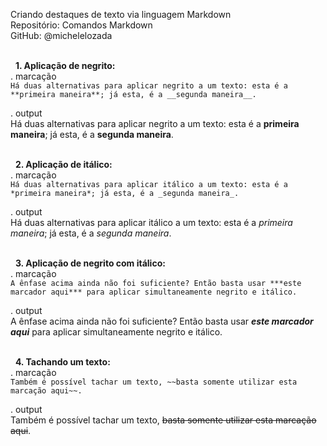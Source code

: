 Criando destaques de texto via linguagem Markdown  
Repositório: Comandos Markdown   
GitHub: @michelelozada     
&nbsp;
     
&nbsp;
**1. Aplicação de negrito:**  
. marcação      
`Há duas alternativas para aplicar negrito a um texto: esta é a **primeira maneira**; já esta, é a __segunda maneira__.`  

. output    
Há duas alternativas para aplicar negrito a um texto: esta é a **primeira maneira**; já esta, é a __segunda maneira__.    
&nbsp;
     
&nbsp;
**2. Aplicação de itálico:**  
. marcação  
`Há duas alternativas para aplicar itálico a um texto: esta é a *primeira maneira*; já esta, é a _segunda maneira_.`

. output  
Há duas alternativas para aplicar itálico a um texto: esta é a *primeira maneira*; já esta, é a _segunda maneira_.    
&nbsp;
     
&nbsp;
**3. Aplicação de negrito com itálico:**  
. marcação  
`A ênfase acima ainda não foi suficiente? Então basta usar ***este marcador aqui*** para aplicar simultaneamente negrito e itálico.`

. output  
A ênfase acima ainda não foi suficiente? Então basta usar ***este marcador aqui*** para aplicar simultaneamente negrito e itálico.    
&nbsp;
     
&nbsp;
**4. Tachando um texto:**  
. marcação  
`Também é possível tachar um texto, ~~basta somente utilizar esta marcação aqui~~.`

. output  
Também é possível tachar um texto, ~~basta somente utilizar esta marcação aqui~~.
